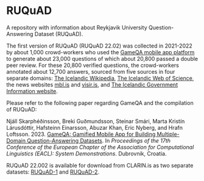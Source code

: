 # RUQuAD
A repository with information about Reykjavik University Question-Answering Dataset (RUQuAD).

The first version of RUQuAD (RUQuAD 22.02) was collected in 2021-2022 by about 1,000 crowd-workers who used the [GameQA mobile app platform](https://gameqa.app/#/) to generate about 23,000 questions of which about 20,800 passed a double peer review.  For these 20,800 verified questions, the crowd-workers annotated about 12,700 answers, sourced from five sources in four separate domains: [The Icelandic Wikipedia](https://is.wikipedia.org/wiki/), [The Icelandic Web of Science](https://www.visindavefur.is/), the news websites [mbl.is](https://www.mbl.is/) and [visir.is](https://www.visir.is/), and [The Icelandic Government Information website](https://www.stjornarradid.is/).

Please refer to the following paper regarding GameQA and the compilation of RUQuAD:

Njáll Skarphéðinsson, Breki Guðmundsson, Steinar Smári, Marta Kristín Lárusdóttir, Hafsteinn Einarsson, Abuzar Khan, Eric Nyberg, and Hrafn Loftsson. 2023. [GameQA: Gamified Mobile App for Building Multiple-Domain Question-Answering Datasets](https://aclanthology.org/2023.eacl-demo.18.pdf). In *Proceedings of the 17th Conference of the European Chapter of the Association for Computational Linguistics (EACL): System Demonstrations*. Dubrovnik, Croatia.


RUQuAD 22.002 is available for download from CLARIN.is as two separate datasets: [RUQuAD-1](http://hdl.handle.net/20.500.12537/310) and [RUQuAD-2](http://hdl.handle.net/20.500.12537/311).
